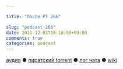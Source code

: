 ```yaml
---

title: "После РТ 266"

slug: "podcast-266"
date: 2011-12-03T18:18:00+03:00
comments: true
categories: podcast
---
```

[аудио](http://cdn.radio-t.com/rt266post.mp3) ● [пиратский torrent](http://pirates.radio-t.com/torrents/rt266post.mp3.torrent) ● [лог чата](http://chat.radio-t.com/logs/radio-t-266.html) ● [wiki](http://wiki.radio-t.com/%D0%9F%D0%BE%D1%81%D0%BB%D0%B5_%D0%A0%D0%A2_266)<audio src="http://cdn.radio-t.com/rt266post.mp3" preload="none">
